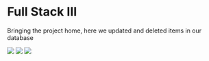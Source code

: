 # Full Stack III

Bringing the project home, here we updated and deleted items in our database


![](https://github.com/lisabroadhead/lisabroadhead/blob/main/lisa.png)
![](https://github.com/lisabroadhead/lisabroadhead/blob/main/lisa.png)
![](https://github.com/lisabroadhead/lisabroadhead/blob/main/lisa.png)
